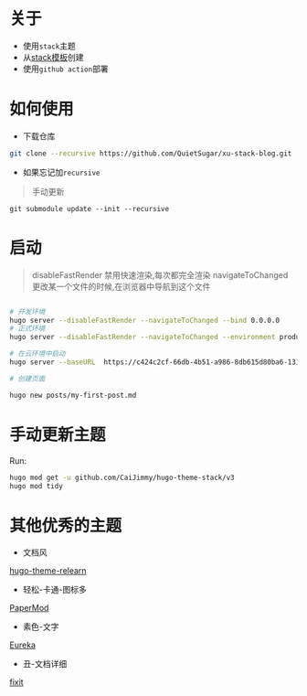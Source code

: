 # 关于

- 使用`stack`主题
- 从[stack模板]()创建
- 使用`github action`部署

# 如何使用

- 下载仓库

```bash
git clone --recursive https://github.com/QuietSugar/xu-stack-blog.git
```
- 如果忘记加`recursive`

> 手动更新
```
git submodule update --init --recursive

```

# 启动

> disableFastRender 禁用快速渲染,每次都完全渲染
> navigateToChanged 更改某一个文件的时候,在浏览器中导航到这个文件


``` bash

# 开发环境
hugo server --disableFastRender --navigateToChanged --bind 0.0.0.0
# 正式环境
hugo server --disableFastRender --navigateToChanged --environment production --bind 0.0.0.0

# 在云环境中启动
hugo server --baseURL  https://c424c2cf-66db-4b51-a986-8db615d80ba6-1313-public.devstudio.aliyuncs.com/ --bind 0.0.0.0  --appendPort=false

# 创建页面

hugo new posts/my-first-post.md

```



# 手动更新主题

Run:

```bash
hugo mod get -u github.com/CaiJimmy/hugo-theme-stack/v3
hugo mod tidy
```



# 其他优秀的主题

- 文档风

[hugo-theme-relearn](https://github.com/McShelby/hugo-theme-relearn)

- 轻松-卡通-图标多

[PaperMod](https://www.sulvblog.cn/posts/blog/)

- 素色-文字

[Eureka](https://www.wangchucheng.com/zh/docs/hugo-eureka/)

- 丑-文档详细

[fixit](https://fixit.lruihao.cn/zh-cn/documentation/basics/)
[]()
[]()
